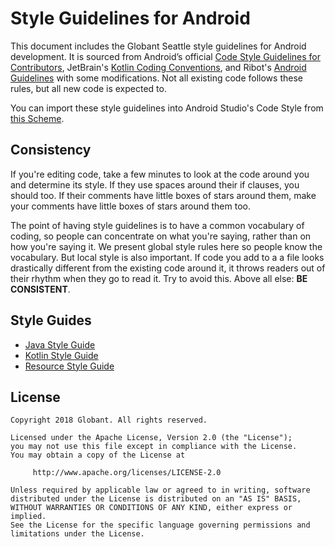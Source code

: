 # Style Guidelines for Android
This document includes the Globant Seattle style guidelines for Android development. It is sourced from Android’s official [Code Style Guidelines for Contributors](https://source.android.com/source/code-style.html), JetBrain's [Kotlin Coding Conventions](http://kotlinlang.org/docs/reference/coding-conventions.html), and Ribot's [Android Guidelines](https://github.com/ribot/android-guidelines/blob/master/project_and_code_guidelines.md) with some modifications. Not all existing code follows these rules, but all new code is expected to.

You can import these style guidelines into Android Studio's Code Style from [this Scheme](Globant-Android.xml).

## Consistency
If you're editing code, take a few minutes to look at the code around you and determine its style. If they use spaces around their if clauses, you should too. If their comments have little boxes of stars around them, make your comments have little boxes of stars around them too.

The point of having style guidelines is to have a common vocabulary of coding, so people can concentrate on what you're saying, rather than on how you're saying it. We present global style rules here so people know the vocabulary. But local style is also important. If code you add to a a file looks drastically different from the existing code around it, it throws readers out of their rhythm when they go to read it. Try to avoid this. Above all else: **BE CONSISTENT**. 

## Style Guides
* [Java Style Guide](JavaStyleGuide.md)
* [Kotlin Style Guide](KotlinStyleGuide.md)
* [Resource Style Guide](ResourceStyleGuide.md)

## License
    Copyright 2018 Globant. All rights reserved.

    Licensed under the Apache License, Version 2.0 (the "License");
    you may not use this file except in compliance with the License.
    You may obtain a copy of the License at

         http://www.apache.org/licenses/LICENSE-2.0

    Unless required by applicable law or agreed to in writing, software
    distributed under the License is distributed on an "AS IS" BASIS,
    WITHOUT WARRANTIES OR CONDITIONS OF ANY KIND, either express or implied.
    See the License for the specific language governing permissions and
    limitations under the License.